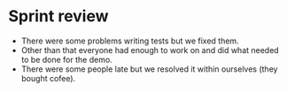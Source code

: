 # Sprint review
* There were some problems writing tests but we fixed them.
* Other than that everyone had enough to work on and did what needed to be done for the demo.
* There were some people late but we resolved it within ourselves (they bought cofee).
